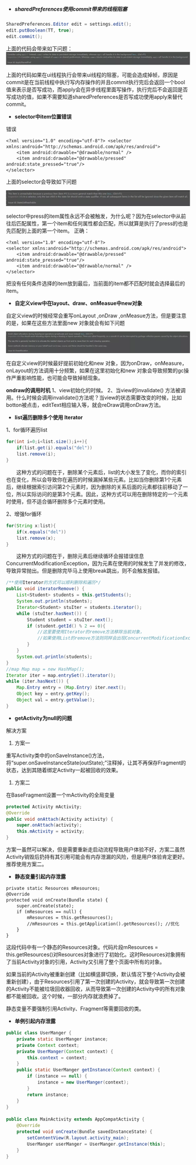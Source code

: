 - ##### sharedPreferences使用commit带来的线程阻塞

```java
SharedPreferences.Editor edit = settings.edit(); 
edit.putBoolean(TT, true); 
edit.commit(); 
```

上面的代码会带来如下问题：![1be2d216849](../img/1be2d216849.webp)

上面的代码如果在ui线程执行会带来ui线程的阻塞，可能会造成掉帧，原因是commit是在当前线程中执行写内存操作的并且commit执行完后会返回一个bool值来表示是否写成功，而apply会在异步线程里面写操作，执行完后不会返回是否写成功的值，如果不需要知道sharedPreferences是否写成功使用apply来替代commit。



- **selector中item位置错误**

错误

```
<?xml version="1.0" encoding="utf-8"?> <selector xmlns:android="http://schemas.android.com/apk/res/android">     
    <item android:drawable="@drawable/normal" />     
    <item android:drawable="@drawable/pressed" android:state_pressed="true"/> 
</selector>
```

上面的selector会导致如下问题

![img](../img/1be2d3b1e4b.webp)

selector中press的item属性永远不会被触发，为什么呢？因为在selector中从前往后匹配属性，第一个item和任何属性都会匹配，所以就算是执行了press的也是先匹配到上面的第一个item。 正确：

```
<?xml version="1.0" encoding="utf-8"?> 
<selector xmlns:android="http://schemas.android.com/apk/res/android">     
    <item android:drawable="@drawable/pressed" android:state_pressed="true"/>
    <item android:drawable="@drawable/normal" /> 
</selector> 
```

把没有任何条件选择的item放到最后，当前面的item都不匹配时就会选择最后的item。





- **自定义view中在layout、draw、onMeasue中new对象**

自定义view的时候经常会重写onLayout ,onDraw ,onMeasue方法，但是要注意的是，如果在这些方法里面new 对象就会有如下问题

![img](../img/1be2d8603cf.webp)

在自定义view的时候最好提前初始化和new 对象，因为onDraw，onMeasure，onLayout的方法调用十分频繁，如果在这里初始化和new 对象会导致频繁的gc操作严重影响性能，也可能会导致掉帧现象。

**ondraw的调用时机** 1、view初始化的时候。 2、当view的invalidate() 方法被调用。什么时候会调用invalidate()方法呢？当view的状态需要改变的时候，比如botton被点击，editText相应输入等，就会reDraw调用onDraw方法。



- **list遍历删除多个使用 Iterator**

1、for循环遍历list

```java
for(int i=0;i<list.size();i++){
    if(list.get(i).equals("del"))
    list.remove(i); 
} 
```

 　　这种方式的问题在于，删除某个元素后，list的大小发生了变化，而你的索引也在变化，所以会导致你在遍历的时候漏掉某些元素。比如当你删除第1个元素后，继续根据索引访问第2个元素时，因为删除的关系后面的元素都往前移动了一位，所以实际访问的是第3个元素。因此，这种方式可以用在删除特定的一个元素时使用，但不适合循环删除多个元素时使用。



2、增强for循环

```java
for(String x:list){    
    if(x.equals("del"))         
    list.remove(x);
} 
```

 　　这种方式的问题在于，删除元素后继续循环会报错误信息ConcurrentModificationException，因为元素在使用的时候发生了并发的修改，导致异常抛出。但是删除完毕马上使用break跳出，则不会触发报错。



```java
/**使用Iterator的方式可以顺利删除和遍历*/ 
public void iteratorRemove() {         
    List<Student> students = this.getStudents();         
    System.out.println(students);         
    Iterator<Student> stuIter = students.iterator();         
    while (stuIter.hasNext()) {             
        Student student = stuIter.next();             
        if (student.getId() % 2 == 0){                  
            //这里要使用Iterator的remove方法移除当前对象，       
            //如果使用List的remove方法则同样会出现ConcurrentModificationException              			 stuIter.remove();         
        }     
	}         
	System.out.println(students);     
}  
//map Map map = new HashMap(); 
Iterator iter = map.entrySet().iterator(); 
while (iter.hasNext()) { 　	
    Map.Entry entry = (Map.Entry) iter.next();    	
    Object key = entry.getKey(); 　	
    Object val = entry.getValue(); 
} 
```



- **getActivity为null的问题**

解决方案

1. 方案一 

重写Activity类中的onSaveInstance()方法，将“super.onSaveInstanceState(outState);”注释掉，让其不再保存Fragment的状态，达到其随着绑定Activity一起被回收的效果。

1. 方案二 

在BaseFragment设置一个mActivity的全局变量

```java
protected Activity mActivity; 
@Override
public void onAttach(Activity activity) {     
    super.onAttach(activity);     
    this.mActivity = activity; 
} 
```

方案一虽然可以解决，但是需要重新走启动流程导致用户体验不好，方案二虽然Activity销毁后扔持有其引用可能会有内存泄漏的风险，但是用户体验肯定更好。推荐使用方案二。



- **静态变量引起内存泄露**

```
private static Resources mResources;    
@Override  
protected void onCreate(Bundle state) {      
    super.onCreate(state);      
    if (mResources == null) {        	
        mResources = this.getResources();             
        //mResources = this.getApplication().getResources(); //优化     
    }  
}  
```

这段代码中有一个静态的Resources对象。代码片段mResources = this.getResources()对Resources对象进行了初始化。这时Resources对象拥有了当前Activity对象的引用，Activity又引用了整个页面中所有的对象。

如果当前的Activity被重新创建（比如横竖屏切换，默认情况下整个Activity会被重新创建），由于Resources引用了第一次创建的Activity，就会导致第一次创建的Activity不能被垃圾回收器回收，从而导致第一次创建的Activity中的所有对象都不能被回收。这个时候，一部分内存就浪费掉了。

静态变量不要强制引用Activity、Fragment等需要回收的类。



- **单例引起内存泄露**

```java
public class UserManger {     
    private static UserManger instance;     
    private Context context;     
    private UserManger(Context context) {         
        this.context = context;     
    }     
    public static UserManger getInstance(Context context) {         
        if (instance == null) {             
        	instance = new UserManger(context);         
        }         
    	return instance;     
    } 
}

public class MainActivity extends AppCompatActivity {     
    @Override
    protected void onCreate(Bundle savedInstanceState) {         								super.onCreate(savedInstanceState);         
        setContentView(R.layout.activity_main);         
        UserManger userManger = UserManger.getInstance(this);     
    }
} 
```

